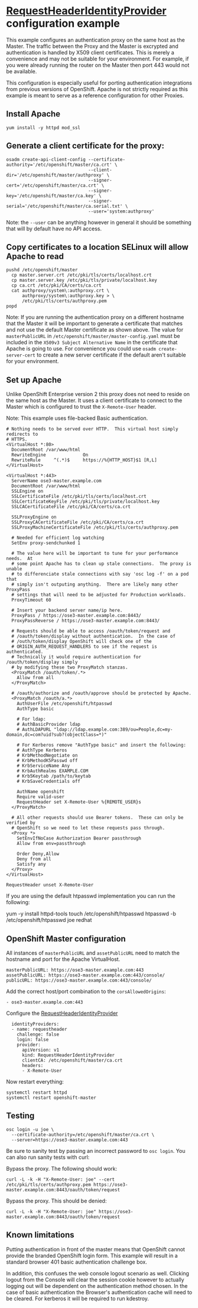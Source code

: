 # [RequestHeaderIdentityProvider](http://docs.openshift.org/latest/admin_guide/configuring_authentication.html#RequestHeaderIdentityProvider) configuration example

This example configures an authentication proxy on the same host as the Master.
The traffic between the Proxy and the Master is excrypted and authentication is
handled by X509 client certificates.  This is merely a convenience and may not
be suitable for your environment.  For example, if you were already running the
router on the Master then port 443 would not be available.

This configuration is especially useful for porting authentication integrations
from previous versions of OpenShift.  Apache is not strictly required as this
example is meant to serve as a reference configuration for other Proxies.

## Install Apache

    yum install -y httpd mod_ssl

## Generate a client certificate for the proxy:

    osadm create-api-client-config --certificate-authority='/etc/openshift/master/ca.crt' \
                                   --client-dir='/etc/openshift/master/authproxy' \
                                   --signer-cert='/etc/openshift/master/ca.crt' \
                                   --signer-key='/etc/openshift/master/ca.key' \
                                   --signer-serial='/etc/openshift/master/ca.serial.txt' \
                                   --user='system:authproxy'

Note: the `--user` can be anything however in general it should be something
that will by default have no API access.

## Copy certificates to a location SELinux will allow Apache to read

    pushd /etc/openshift/master
      cp master.server.crt /etc/pki/tls/certs/localhost.crt
      cp master.server.key /etc/pki/tls/private/localhost.key
      cp ca.crt /etc/pki/CA/certs/ca.crt
      cat authproxy/system\:authproxy.crt \
          authproxy/system\:authproxy.key > \
          /etc/pki/tls/certs/authproxy.pem
    popd

Note: If you are running the authentication proxy on a different hostname that
the Master it will be important to generate a certificate that matches and not
use the default Master certificate as shown above.  The value for
`masterPublicURL` in `/etc/openshift/master/master-config.yaml` must be
included in the `X509v3 Subject Alternative Name` in the certificate that
Apache is going to use.  For convenience you could use `osadm
create-server-cert` to create a new server certificate if the default aren't
suitable for your environment.

## Set up Apache
Unlike OpenShift Enterprise version 2 this proxy does not need to reside on the
same host as the Master.  It uses a client certificate to connect to the Master
which is configured to trust the `X-Remote-User` header.

Note: This example uses file-backed Basic authentication.

~~~
# Nothing needs to be served over HTTP.  This virtual host simply redirects to
# HTTPS.
<VirtualHost *:80>
  DocumentRoot /var/www/html
  RewriteEngine              On
  RewriteRule     ^(.*)$     https://%{HTTP_HOST}$1 [R,L]
</VirtualHost>

<VirtualHost *:443>
  ServerName ose3-master.example.com
  DocumentRoot /var/www/html
  SSLEngine on
  SSLCertificateFile /etc/pki/tls/certs/localhost.crt
  SSLCertificateKeyFile /etc/pki/tls/private/localhost.key
  SSLCACertificateFile /etc/pki/CA/certs/ca.crt

  SSLProxyEngine on
  SSLProxyCACertificateFile /etc/pki/CA/certs/ca.crt
  SSLProxyMachineCertificateFile /etc/pki/tls/certs/authproxy.pem

  # Needed for efficient log watching
  SetEnv proxy-sendchunked 1

  # The value here will be important to tune for your performance needs.  At
  # some point Apache has to clean up stale connections.  The proxy is unable
  # to differenciate stale connections with say 'osc log -f' on a pod that
  # simply isn't outputing anything.  There are likely many other ProxyPass
  # settings that will need to be adjusted for Production workloads.
  ProxyTimeout 60

  # Insert your backend server name/ip here.
  ProxyPass / https://ose3-master.example.com:8443/
  ProxyPassReverse / https://ose3-master.example.com:8443/

  # Requests should be able to access /oauth/token/request and
  # /oauth/token/display without authentication.  In the case of
  # /outh/token/display OpenShift will check one of the
  # ORIGIN_AUTH_REQUEST_HANDLERS to see if the request is authenticated.
  # Technically it would require authentication for /oauth/token/display simply
  # by modifying these two ProxyMatch stanzas.
  <ProxyMatch /oauth/token/.*>
    Allow from all
  </ProxyMatch>

  # /oauth/authorize and /oauth/approve should be protected by Apache.
  <ProxyMatch /oauth/a.*>
    AuthUserFile /etc/openshift/htpasswd
    AuthType basic

    # For ldap:
    # AuthBasicProvider ldap
    # AuthLDAPURL "ldap://ldap.example.com:389/ou=People,dc=my-domain,dc=com?uid?sub?(objectClass=*)"

    # For Kerberos remove "AuthType basic" and insert the following:
    # AuthType Kerberos
    # KrbMethodNegotiate on
    # KrbMethodK5Passwd off
    # KrbServiceName Any
    # KrbAuthRealms EXAMPLE.COM
    # Krb5Keytab /path/to/keytab
    # KrbSaveCredentials off

    AuthName openshift
    Require valid-user
    RequestHeader set X-Remote-User %{REMOTE_USER}s
  </ProxyMatch>

  # All other requests should use Bearer tokens.  These can only be verified by
  # OpenShift so we need to let these requests pass through.
  <Proxy *>
    SetEnvIfNoCase Authorization Bearer passthrough
    Allow from env=passthrough

    Order Deny,Allow
    Deny from all
    Satisfy any
  </Proxy>
</VirtualHost>

RequestHeader unset X-Remote-User
~~~

If you are using the default htpasswd implementation you can run the following:

yum -y install httpd-tools
touch /etc/openshift/htpasswd
htpasswd -b /etc/openshift/htpasswd joe redhat

## OpenShift Master configuration

All instances of `masterPublicURL` and `assetPublicURL` need to match the
hostname and port for the Apache VirtualHost.

    masterPublicURL: https://ose3-master.example.com:443
    assetPublicURL: https://ose3-master.example.com:443/console/
    publicURL: https://ose3-master.example.com:443/console/

Add the correct host/port combination to the `corsAllowedOrigins`:

    - ose3-master.example.com:443

Configure the [RequestHeaderIdentityProvider](http://docs.openshift.org/latest/admin_guide/configuring_authentication.html#RequestHeaderIdentityProvider) 

~~~~
  identityProviders:
  - name: requestheader
    challenge: false
    login: false
    provider:
      apiVersion: v1
      kind: RequestHeaderIdentityProvider
      clientCA: /etc/openshift/master/ca.crt
      headers:
      - X-Remote-User
~~~~

Now restart everything:

    systemctl restart httpd
    systemctl restart openshift-master

## Testing

    osc login -u joe \
      --certificate-authority=/etc/openshift/master/ca.crt \
      --server=https://ose3-master.example.com:443

Be sure to sanity test by passing an incorrect password to `osc login`.  You
can also run sanity tests with curl:

Bypass the proxy.  The following should work:

    curl -L -k -H "X-Remote-User: joe" --cert /etc/pki/tls/certs/authproxy.pem https://ose3-master.example.com:8443/oauth/token/request

Bypass the proxy.  This should be denied:

    curl -L -k -H "X-Remote-User: joe" https://ose3-master.example.com:8443/oauth/token/request

## Known limitations

Putting authentication in front of the master means that OpenShift cannot
provide the branded OpenShift login form.  This example will result in a
standard browser 401 basic authentication challenge box.

In addition, this confuses the web console logout scenario as well.  Clicking
logout from the Console will clear the session cookie however to actually
logging out will be dependent on the authentication method chosen.  In the case
of basic authentication the Browser's authentication cache will need to be
cleared.  For kerberos it will be required to run kdestroy.
